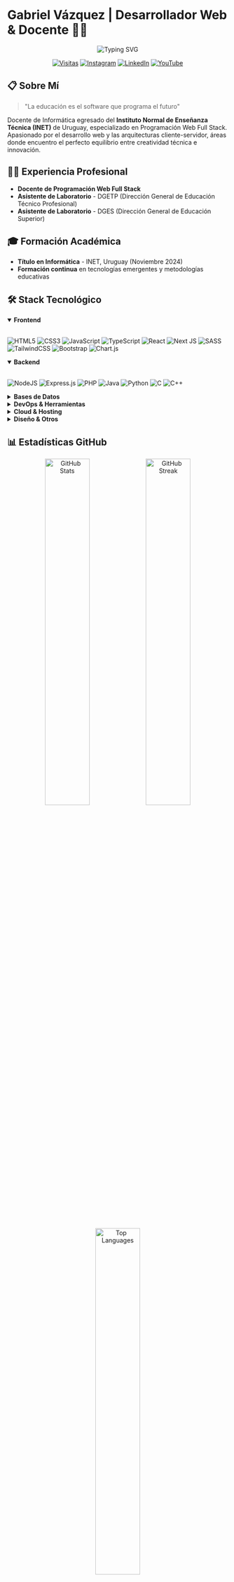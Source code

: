# Gabriel Vázquez | Desarrollador Web & Docente 👨‍🏫

<div align="center">
  <img src="https://readme-typing-svg.herokuapp.com?font=Fira+Code&pause=1000&color=0969DA&center=true&vCenter=true&random=false&width=435&lines=Full+Stack+Developer;Docente+de+Inform%C3%A1tica;Apasionado+por+la+Educaci%C3%B3n+Tech" alt="Typing SVG" />
  
  [![Visitas](https://visitcount.itsvg.in/api?id=gavafue&icon=0&color=0)](https://visitcount.itsvg.in)
  [![Instagram](https://img.shields.io/badge/Instagram-%23E4405F.svg?logo=Instagram&logoColor=white)](https://instagram.com/gavafue)
  [![LinkedIn](https://img.shields.io/badge/LinkedIn-%230077B5.svg?logo=linkedin&logoColor=white)](https://linkedin.com/in/gavafue)
  [![YouTube](https://img.shields.io/badge/YouTube-%23FF0000.svg?logo=YouTube&logoColor=white)](https://youtube.com/@gavafueLearning)
</div>

## 📋 Sobre Mí

> "La educación es el software que programa el futuro"

Docente de Informática egresado del **Instituto Normal de Enseñanza Técnica (INET)** de Uruguay, especializado en Programación Web Full Stack. Apasionado por el desarrollo web y las arquitecturas cliente-servidor, áreas donde encuentro el perfecto equilibrio entre creatividad técnica e innovación.

## 👨‍🏫 Experiencia Profesional

- **Docente de Programación Web Full Stack**
- **Asistente de Laboratorio** - DGETP (Dirección General de Educación Técnico Profesional)
- **Asistente de Laboratorio** - DGES (Dirección General de Educación Superior)

## 🎓 Formación Académica

- **Título en Informática** - INET, Uruguay (Noviembre 2024)
- **Formación continua** en tecnologías emergentes y metodologías educativas

## 🛠️ Stack Tecnológico

<details open>
  <summary><b>Frontend</b></summary>
  <br>
  
  ![HTML5](https://img.shields.io/badge/html5-%23E34F26.svg?style=for-the-badge&logo=html5&logoColor=white)
  ![CSS3](https://img.shields.io/badge/css3-%231572B6.svg?style=for-the-badge&logo=css3&logoColor=white)
  ![JavaScript](https://img.shields.io/badge/javascript-%23323330.svg?style=for-the-badge&logo=javascript&logoColor=%23F7DF1E)
  ![TypeScript](https://img.shields.io/badge/typescript-%23007ACC.svg?style=for-the-badge&logo=typescript&logoColor=white)
  ![React](https://img.shields.io/badge/react-%2320232a.svg?style=for-the-badge&logo=react&logoColor=%2361DAFB)
  ![Next JS](https://img.shields.io/badge/Next-black?style=for-the-badge&logo=next.js&logoColor=white)
  ![SASS](https://img.shields.io/badge/SASS-hotpink.svg?style=for-the-badge&logo=SASS&logoColor=white)
  ![TailwindCSS](https://img.shields.io/badge/tailwindcss-%2338B2AC.svg?style=for-the-badge&logo=tailwind-css&logoColor=white)
  ![Bootstrap](https://img.shields.io/badge/bootstrap-%238511FA.svg?style=for-the-badge&logo=bootstrap&logoColor=white)
  ![Chart.js](https://img.shields.io/badge/chart.js-F5788D.svg?style=for-the-badge&logo=chart.js&logoColor=white)
</details>

<details open>
  <summary><b>Backend</b></summary>
  <br>
  
  ![NodeJS](https://img.shields.io/badge/node.js-6DA55F?style=for-the-badge&logo=node.js&logoColor=white)
  ![Express.js](https://img.shields.io/badge/express.js-%23404d59.svg?style=for-the-badge&logo=express&logoColor=%2361DAFB)
  ![PHP](https://img.shields.io/badge/php-%23777BB4.svg?style=for-the-badge&logo=php&logoColor=white)
  ![Java](https://img.shields.io/badge/java-%23ED8B00.svg?style=for-the-badge&logo=openjdk&logoColor=white)
  ![Python](https://img.shields.io/badge/python-3670A0?style=for-the-badge&logo=python&logoColor=ffdd54)
  ![C](https://img.shields.io/badge/c-%2300599C.svg?style=for-the-badge&logo=c&logoColor=white)
  ![C++](https://img.shields.io/badge/c++-%2300599C.svg?style=for-the-badge&logo=c%2B%2B&logoColor=white)
</details>

<details>
  <summary><b>Bases de Datos</b></summary>
  <br>
  
  ![MySQL](https://img.shields.io/badge/mysql-4479A1.svg?style=for-the-badge&logo=mysql&logoColor=white)
  ![MariaDB](https://img.shields.io/badge/MariaDB-003545?style=for-the-badge&logo=mariadb&logoColor=white)
  ![MongoDB](https://img.shields.io/badge/MongoDB-%234ea94b.svg?style=for-the-badge&logo=mongodb&logoColor=white)
  ![Firebase](https://img.shields.io/badge/firebase-a08021?style=for-the-badge&logo=firebase&logoColor=ffcd34)
</details>

<details>
  <summary><b>DevOps & Herramientas</b></summary>
  <br>
  
  ![Git](https://img.shields.io/badge/git-%23F05033.svg?style=for-the-badge&logo=git&logoColor=white)
  ![GitHub](https://img.shields.io/badge/github-%23121011.svg?style=for-the-badge&logo=github&logoColor=white)
  ![GitLab](https://img.shields.io/badge/gitlab-%23181717.svg?style=for-the-badge&logo=gitlab&logoColor=white)
  ![Docker](https://img.shields.io/badge/docker-%230db7ed.svg?style=for-the-badge&logo=docker&logoColor=white)
  ![Bash Script](https://img.shields.io/badge/bash_script-%23121011.svg?style=for-the-badge&logo=gnu-bash&logoColor=white)
  ![Postman](https://img.shields.io/badge/Postman-FF6C37?style=for-the-badge&logo=postman&logoColor=white)
  ![Prettier](https://img.shields.io/badge/prettier-%23F7B93E.svg?style=for-the-badge&logo=prettier&logoColor=black)
</details>

<details>
  <summary><b>Cloud & Hosting</b></summary>
  <br>
  
  ![Netlify](https://img.shields.io/badge/netlify-%23000000.svg?style=for-the-badge&logo=netlify&logoColor=#00C7B7)
  ![Vercel](https://img.shields.io/badge/vercel-%23000000.svg?style=for-the-badge&logo=vercel&logoColor=white)
  ![Heroku](https://img.shields.io/badge/heroku-%23430098.svg?style=for-the-badge&logo=heroku&logoColor=white)
  ![Firebase](https://img.shields.io/badge/firebase-%23039BE5.svg?style=for-the-badge&logo=firebase)
</details>

<details>
  <summary><b>Diseño & Otros</b></summary>
  <br>
  
  ![Figma](https://img.shields.io/badge/figma-%23F24E1E.svg?style=for-the-badge&logo=figma&logoColor=white)
  ![Adobe Photoshop](https://img.shields.io/badge/adobe%20photoshop-%2331A8FF.svg?style=for-the-badge&logo=adobe%20photoshop&logoColor=white)
  ![Canva](https://img.shields.io/badge/Canva-%2300C4CC.svg?style=for-the-badge&logo=Canva&logoColor=white)
  ![Trello](https://img.shields.io/badge/Trello-%23026AA7.svg?style=for-the-badge&logo=Trello&logoColor=white)
  ![Arduino](https://img.shields.io/badge/-Arduino-00979D?style=for-the-badge&logo=Arduino&logoColor=white)
</details>

## 📊 Estadísticas GitHub

<div align="center">
  <img src="https://github-readme-stats.vercel.app/api?username=gavafue&theme=tokyonight&hide_border=true&include_all_commits=false&count_private=true" alt="GitHub Stats" width="45%" />
  <img src="https://github-readme-streak-stats.herokuapp.com/?user=gavafue&theme=tokyonight&hide_border=true" alt="GitHub Streak" width="45%" />
</div>

<div align="center">
  <img src="https://github-readme-stats.vercel.app/api/top-langs/?username=gavafue&theme=tokyonight&hide_border=true&include_all_commits=false&count_private=false&layout=compact" alt="Top Languages" width="45%" />
</div>

## 🏆 Logros GitHub

<div align="center">
  <img src="https://github-profile-trophy.vercel.app/?username=gavafue&theme=tokyonight&no-frame=true&no-bg=false&margin-w=4" alt="GitHub Trophies" />
</div>

## 🔝 Repositorios Destacados

<div align="center">
  <img src="https://github-contributor-stats.vercel.app/api?username=gavafue&limit=5&theme=tokyonight&combine_all_yearly_contributions=true" alt="Top Contributed Repos" />
</div>

## ✉️ Contacto

¿Interesado en colaborar en proyectos educativos o de desarrollo web? ¡Me encantaría intercambiar ideas!

- 📧 **Email**: [tu-email@ejemplo.com](mailto:tu-email@ejemplo.com)
- 🌐 **Portfolio**: [tuportfolio.com](https://tuportfolio.com)

<div align="center">
  <img src="https://quotes-github-readme.vercel.app/api?type=horizontal&theme=tokyonight" alt="Random Dev Quote" />
</div>

---

